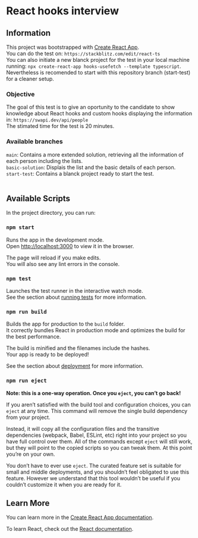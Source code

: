 # React hooks interview

## Information

This project was bootstrapped with [Create React App](https://github.com/facebook/create-react-app).\
You can do the test on: `https://stackblitz.com/edit/react-ts`\
You can also initiate a new blanck project for the test in your local machine running: `npx create-react-app hooks-usefetch --template typescript`.\
Nevertheless is recomended to start with this repository branch (start-test) for a cleaner setup.

### Objective

The goal of this test is to give an oportunity to the candidate to show knowledge about React hooks and custom hooks displaying the information in: `https://swapi.dev/api/people`\
The stimated time for the test is 20 minutes.

### Available branches

`main`: Contains a more extended solution, retrieving all the information of each person including the lists.\
`basic-solution`: Displais the list and the basic details of each person.\
`start-test`: Contains a blanck project ready to start the test.
<br/><br/>

## Available Scripts

In the project directory, you can run:

### `npm start`

Runs the app in the development mode.\
Open [http://localhost:3000](http://localhost:3000) to view it in the browser.

The page will reload if you make edits.\
You will also see any lint errors in the console.

### `npm test`

Launches the test runner in the interactive watch mode.\
See the section about [running tests](https://facebook.github.io/create-react-app/docs/running-tests) for more information.

### `npm run build`

Builds the app for production to the `build` folder.\
It correctly bundles React in production mode and optimizes the build for the best performance.

The build is minified and the filenames include the hashes.\
Your app is ready to be deployed!

See the section about [deployment](https://facebook.github.io/create-react-app/docs/deployment) for more information.

### `npm run eject`

**Note: this is a one-way operation. Once you `eject`, you can’t go back!**

If you aren’t satisfied with the build tool and configuration choices, you can `eject` at any time. This command will remove the single build dependency from your project.

Instead, it will copy all the configuration files and the transitive dependencies (webpack, Babel, ESLint, etc) right into your project so you have full control over them. All of the commands except `eject` will still work, but they will point to the copied scripts so you can tweak them. At this point you’re on your own.

You don’t have to ever use `eject`. The curated feature set is suitable for small and middle deployments, and you shouldn’t feel obligated to use this feature. However we understand that this tool wouldn’t be useful if you couldn’t customize it when you are ready for it.

## Learn More

You can learn more in the [Create React App documentation](https://facebook.github.io/create-react-app/docs/getting-started).

To learn React, check out the [React documentation](https://reactjs.org/).

